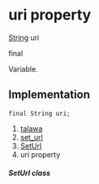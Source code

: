 
<div>

# uri property

</div>


[String](https://api.flutter.dev/flutter/dart-core/String-class.html)
uri


final




Variable.



## Implementation

``` language-dart
final String uri;
```







1.  [talawa](../../index.md)
2.  [set_url](../../views_pre_auth_screens_set_url/)
3.  [SetUrl](../../views_pre_auth_screens_set_url/SetUrl-class.md)
4.  uri property

##### SetUrl class








